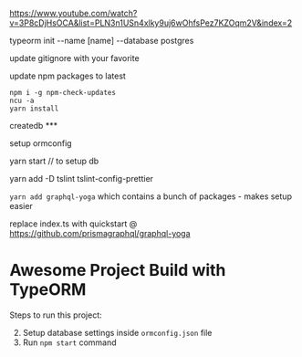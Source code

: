 https://www.youtube.com/watch?v=3P8cDjHsOCA&list=PLN3n1USn4xlky9uj6wOhfsPez7KZOqm2V&index=2

typeorm init --name [name] --database postgres

update gitignore with your favorite

update npm packages to latest

```
npm i -g npm-check-updates
ncu -a
yarn install
```

createdb \*\*\*

setup ormconfig

yarn start // to setup db

yarn add -D tslint tslint-config-prettier

`yarn add graphql-yoga` which contains a bunch of packages - makes setup easier

replace index.ts with quickstart @ https://github.com/prismagraphql/graphql-yoga

# Awesome Project Build with TypeORM

Steps to run this project:

2.  Setup database settings inside `ormconfig.json` file
3.  Run `npm start` command
